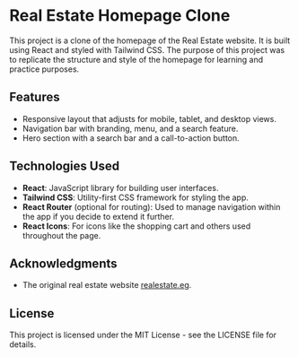 # Real Estate Homepage Clone

This project is a clone of the homepage of the Real Estate website. It is built using React and styled with Tailwind CSS. The purpose of this project was to replicate the structure and style of the homepage for learning and practice purposes.

## Features
- Responsive layout that adjusts for mobile, tablet, and desktop views.
- Navigation bar with branding, menu, and a search feature.
- Hero section with a search bar and a call-to-action button.

## Technologies Used
- **React**: JavaScript library for building user interfaces.
- **Tailwind CSS**: Utility-first CSS framework for styling the app.
- **React Router** (optional for routing): Used to manage navigation within the app if you decide to extend it further.
- **React Icons**: For icons like the shopping cart and others used throughout the page.

## Acknowledgments
- The original real estate website [realestate.eg](https://realestate.eg/en).

## License
This project is licensed under the MIT License - see the LICENSE file for details.

